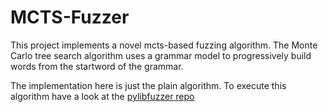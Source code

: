 # MCTS-Fuzzer

This project implements a novel mcts-based fuzzing algorithm. The Monte Carlo tree search algorithm uses a grammar model to progressively build words from the startword of the grammar.

The implementation here is just the plain algorithm. To execute this algorithm have a look at the [pylibfuzzer repo](https://github.com/stheid/pylibfuzzer)
